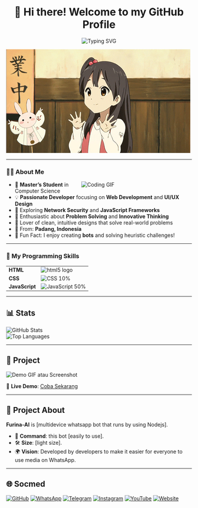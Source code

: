 <div align="center">
  <h1>👋 Hi there! Welcome to my GitHub Profile</h1>
 <img src="https://readme-typing-svg.herokuapp.com?font=Fira+Code&size=30&pause=1000&color=00FFFF&center=true&vCenter=true&width=800&height=70&lines=I'm+Kyzryzz;Web+Developer+%7C+Tech+Enthusiast;Solving+Problems+%26+Building+Dreams" alt="Typing SVG" />
</div>

![Demo GIF](https://raw.githubusercontent.com/kyzryzz/kyzryzz/main/media.gif)  

---

### 🧑‍💻 About Me  

<img align="right" width="300" src="https://media.giphy.com/media/qgQUggAC3Pfv687qPC/giphy.gif" alt="Coding GIF" />

- 🌟 **Master’s Student** in Computer Science  
- 💡 **Passionate Developer** focusing on **Web Development** and **UI/UX Design**  
- 🔐 Exploring **Network Security** and **JavaScript Frameworks**  
- 🧩 Enthusiastic about **Problem Solving** and **Innovative Thinking**  
- 🎨 Lover of clean, intuitive designs that solve real-world problems  
- 📍 From: **Padang, Indonesia**  
- 🎉 Fun Fact: I enjoy creating **bots** and solving heuristic challenges!  

---

### 🚀 My Programming Skills  

<div align="center">
  <table>
    <tr>
      <td><b>HTML</b></td>
      <td>
         <img src="https://cdn.jsdelivr.net/gh/devicons/devicon/icons/html5/html5-original.svg" alt="html5 logo"  />
      </td>
    </tr>
    <tr>
      <td><b>CSS</b></td>
      <td>
        <img src="https://progress-bar.dev/10?title=CSS&color=FF4500" alt="CSS 10%" />
      </td>
    </tr>
    <tr>
      <td><b>JavaScript</b></td>
      <td>
        <img src="https://progress-bar.dev/50?title=JavaScript&color=FFD700" alt="JavaScript 50%" />
      </td>
    </tr>
  </table>
</div>

---

## 📊 Stats

![GitHub Stats](https://github-readme-stats.vercel.app/api?username=kyzryzz&show_icons=true&theme=radical)  
![Top Languages](https://github-readme-stats.vercel.app/api/top-langs/?username=kyzryzz&layout=compact&theme=radical)  

---

## 📸 Project

![Demo GIF atau Screenshot](https://telegra.ph/file/da63dc919f2260000ea97.jpg)  

🔗 **Live Demo**: [Coba Sekarang](https://chat.whatsapp.com/JXYH7oHexo63nBHp1OWQAd)  

---

## 📖 Project About
**Furina-AI** is [multidevice whatsapp bot that runs by using Nodejs].  

- 🚀 **Command**: this bot [easily to use].  
- 🛠️ **Size**: [light size].  
- 🌍 **Vision**: Developed by developers to make it easier for everyone to use media on WhatsApp.  

---

## 🌐 Socmed

[![GitHub](https://img.shields.io/badge/GitHub-181717?style=for-the-badge&logo=github&logoColor=white)](https://github.com/kyzryzz) [![WhatsApp](https://img.shields.io/badge/WhatsApp-4CAF50?style=for-the-badge&logo=WhatsApp&logoColor=white)](https://whatsapp.com/channel/0029VaRI1OB2P59cTdJKZh3q) [![Telegram](https://img.shields.io/badge/Telegram-1DA1F2?style=for-the-badge&logo=telegram&logoColor=white)](https://kyzryzz.t.me) [![Instagram](https://img.shields.io/badge/Instagram-E4405F?style=for-the-badge&logo=instagram&logoColor=white)](https://instagram.com/kyz_in_here) [![YouTube](https://img.shields.io/badge/YouTube-FF0000?style=for-the-badge&logo=youtube&logoColor=white)](https://youtube.com/always-kyzx) [![Website](https://img.shields.io/badge/Website-0A0A0A?style=for-the-badge&logo=wordpress&logoColor=white)](https://www.kyzuuryz.xyz)  
